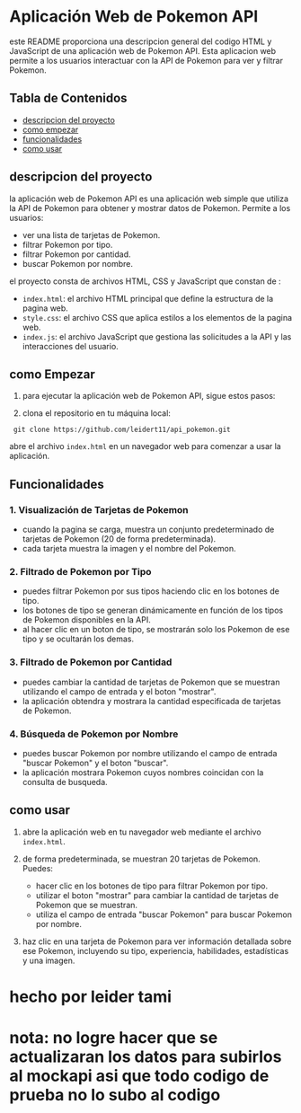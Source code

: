 # Aplicación Web de Pokemon API

este README proporciona una descripcion general del codigo HTML y JavaScript de una aplicación web de Pokemon API. Esta aplicacion web permite a los usuarios interactuar con la API de Pokemon para ver y filtrar Pokemon.

## Tabla de Contenidos

- [descripcion del proyecto](#descripcion-del-proyecto)
- [como empezar](#como-empezar)
- [funcionalidades](#funcionalidades)
- [como usar](#como-usar)


## descripcion del proyecto

la aplicación web de Pokemon API es una aplicación web simple que utiliza la API de Pokemon para obtener y mostrar datos de Pokemon. Permite a los usuarios:

- ver una lista de tarjetas de Pokemon.
- filtrar Pokemon por tipo.
- filtrar Pokemon por cantidad.
- buscar Pokemon por nombre.

el proyecto consta de archivos HTML, CSS y JavaScript que constan de :

- `index.html`: el archivo HTML principal que define la estructura de la pagina web.
- `style.css`: el archivo CSS que aplica estilos a los elementos de la pagina web.
- `index.js`: el archivo JavaScript que gestiona las solicitudes a la API y las interacciones del usuario.

## como Empezar

1. para ejecutar la aplicación web de Pokemon API, sigue estos pasos:

1. clona el repositorio en tu máquina local:

  ` git clone https://github.com/leidert11/api_pokemon.git`


abre el archivo `index.html` en un navegador web para comenzar a usar la aplicación.

## Funcionalidades

### 1. Visualización de Tarjetas de Pokemon

- cuando la pagina se carga, muestra un conjunto predeterminado de tarjetas de Pokemon (20 de forma predeterminada).
- cada tarjeta muestra la imagen y el nombre del Pokemon.

### 2. Filtrado de Pokemon por Tipo

- puedes filtrar Pokemon por sus tipos haciendo clic en los botones de tipo.
- los botones de tipo se generan dinámicamente en función de los tipos de Pokemon disponibles en la API.
- al hacer clic en un boton de tipo, se mostrarán solo los Pokemon de ese tipo y se ocultarán los demas.

### 3. Filtrado de Pokemon por Cantidad

- puedes cambiar la cantidad de tarjetas de Pokemon que se muestran utilizando el campo de entrada y el boton "mostrar".
- la aplicación obtendra y mostrara la cantidad especificada de tarjetas de Pokemon.

### 4. Búsqueda de Pokemon por Nombre

- puedes buscar Pokemon por nombre utilizando el campo de entrada "buscar Pokemon" y el boton "buscar".
- la aplicación mostrara Pokemon cuyos nombres coincidan con la consulta de busqueda.

## como usar

1. abre la aplicación web en tu navegador web mediante el archivo `index.html`.

2. de forma predeterminada, se muestran 20 tarjetas de Pokemon. Puedes:

   - hacer clic en los botones de tipo para filtrar Pokemon por tipo.
   - utilizar el boton "mostrar" para cambiar la cantidad de tarjetas de Pokemon que se muestran.
   - utiliza el campo de entrada "buscar Pokemon" para buscar Pokemon por nombre.

3. haz clic en una tarjeta de Pokemon para ver información detallada sobre ese Pokemon, incluyendo su tipo, experiencia, habilidades, estadísticas y una imagen.


# hecho por leider tami 

# nota: no logre hacer que se actualizaran  los datos para subirlos al mockapi asi que todo codigo de prueba no lo subo al codigo